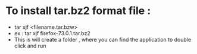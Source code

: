 # To install tar.bz2 format file :

- tar xjf <filename.tar.bzw>
- ex : tar xjf firefox-73.0.1.tar.bz2
- This is will create a folder <filename>, where you can find the application to double click and run

